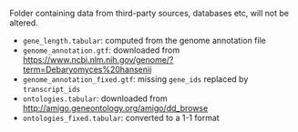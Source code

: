 Folder containing data from third-party sources, databases etc, will not be altered.
* `gene_length.tabular`: computed from the genome annotation file
* `genome_annotation.gtf`: downloaded from https://www.ncbi.nlm.nih.gov/genome/?term=Debaryomyces%20hansenii
* `genome_annotation_fixed.gtf`: missing `gene_ids` replaced by `transcript_ids`
* `ontologies.tabular`: downloaded from http://amigo.geneontology.org/amigo/dd_browse
* `ontologies_fixed.tabular`: converted to a 1-1 format
